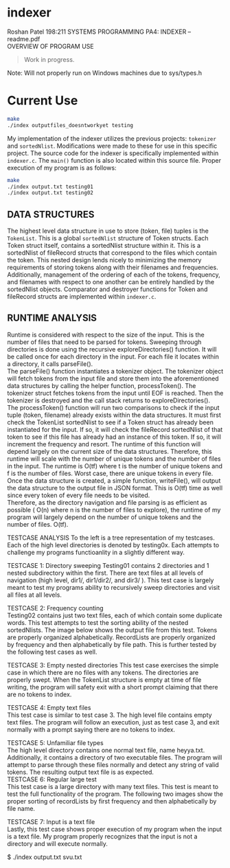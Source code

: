 # indexer

Roshan Patel  198:211 SYSTEMS PROGRAMMING 
PA4:  INDEXER – readme.pdf   
OVERVIEW OF PROGRAM USE 

> Work in progress.

Note:  Will not properly run on Windows machines due to sys/types.h


# Current Use


```sh
make 
./index outputfiles_doesntworkyet testing 
```

My  implementation of the indexer utilizes the previous projects: `tokenizer` and `sortedNlist`. Modifications were made to these for use in this specific project. The source code for the indexer is specifically implemented within `indexer.c`. The `main()` function is also located  within this source file. Proper execution of my program is as follows:
 
```sh
make 
./index output.txt testing01  
./index output.txt testing02 
```

## DATA STRUCTURES 
 
The highest level data structure in use to store (token, file) tuples is the `TokenList`. This is a global `sortedNlist` structure of Token structs. Each Token struct itself, contains a sortedNlist structure within it.  This is a sortedNlist of fileRecord structs that correspond to the files which contain the token. This nested design lends nicely to minimizing the memory requirements of storing tokens along with their filenames and frequencies. Additionally, management of the ordering of each of the tokens, frequency, and filenames with  respect to one another can be entirely handled by the sortedNlist objects. Comparator and  destroyer functions for Token and fileRecord structs are implemented within `indexer.c`.    
 

## RUNTIME ANALYSIS 

  Runtime is considered with respect to the size of the input.  This is the number of files  that need to be parsed for tokens. 
  Sweeping through directories is done using the recursive exploreDirectories()  function.  It will be called once for each directory in the input.  For each file it locates within a  directory, it calls parseFile().   
  The parseFile() function instantiates a tokenizer object.  The tokenizer object will  fetch tokens from the input file and store them into the aforementioned data structures by  calling the helper function, processToken().  The tokenizer struct fetches tokens from the  input until EOF is reached.  Then the tokenizer is destroyed and the call stack returns to  exploreDirectories().   
  The processToken() function will run two comparisons  to check if the input tuple  (token, filename) already exists within the data structures.  It must first check the TokenList  sortedNlist to see if a Token struct has already been instantiated for the input.  If so, it will  check the fileRecord sortedNlist of that token to see if this file has already had an instance of  this token.  If so, it will increment the frequency and resort.  The runtime of this function will  depend largely on the current size of the data structures.  Therefore, this runtime will scale with  the number of unique tokens and the number of files in the input.  The runtime is O(tf) where  t is the number of unique tokens and f is the number of files.  Worst case, there are unique  tokens in every file. 
  Once the data structure is created, a simple function, writeFile(), will output the data  structure to the output file in JSON format.  This is O(tf) time as well since every token of  every file needs to be visited.  
  Therefore, as the directory navigation and file parsing is as efficient as possible ( O(n)  where n is the number of files to explore), the runtime of my program will largely depend on  the number of unique tokens and the number of files.  O(tf). 
  
TESTCASE ANALYSIS 
  To the left is a tree representation of my testcases.  Each of the  high  level  directories  is  denoted  by  testing0x.    Each  attempts  to  challenge  my  programs  functioanlity  in  a  slightly  different  way.   
 
 
 
TESTCASE 1: Directory sweeping 
   Testing01 contains 2 directories and 1 nested subdirectory  within  the  first.    There  are  text  files  at  all  levels  of  navigation  (high level, dir1/, dir1/dir2/, and dir3/ ).  This test case is largely  meant  to  test  my  programs  ability  to  recursively  sweep  directories and visit all files at all levels.   
 
 
 
TESTCASE 2: Frequency counting  
  Testing02 contains just two text files, each of which contain  some  duplicate  words.    This  test  attempts  to  test  the  sorting  ability of the nested sortedNlists.  The image below shows the 
  output  file  from  this  test.    Tokens  are  properly  organized  alphabetically.    RecordLists  are  properly  organized  by  frequency  and  then  alphabetically  by  file  path.  This is further tested by the  following test cases as well.    
 
  
TESTCASE 3: Empty nested directories 
  This test case exercises the simple case in which there are no files with any tokens.  The  directories are properly swept.  When the TokenList structure is empty at time of file writing,  the program will safety exit with a short prompt claiming that there are no tokens to index. 
 
TESTCASE 4: Empty text files   
  This test case is similar to test case 3.  The high level file contains empty text files.  The  program will follow an execution, just as test case 3, and exit normally with a prompt saying  there are no tokens to index. 
 
TESTCASE 5: Unfamiliar file types  
  The high level directory contains one normal text file, name heyya.txt.  Additionally, it  contains a directory of two executable files.  The program will attempt to parse through these  files normally and detect any string of valid tokens.  The resulting output text file is as expected.    
TESTCASE 6: Regular large test  
  This test case is a large directory with many text files.  This test is meant to test the full  functionality of the program.  The following two images show the proper sorting of recordLists  by first frequency and then alphabetically by file name.   
 
  
   
 
 
 TESTCASE 7: Input is a text file   
  Lastly, this test case shows proper execution of my program when the input is a text file.   My program properly recognizes that the input is not a directory and will execute normally. 
 
  $ ./index output.txt svu.txt 

